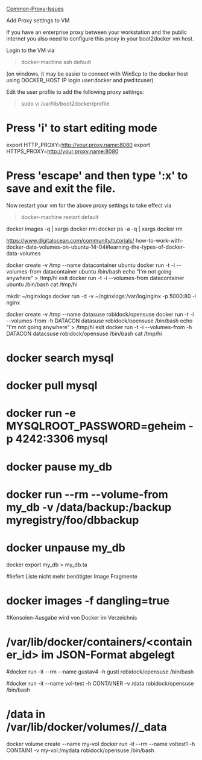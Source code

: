 [Common-Proxy-Issues ](https://github.com/docker/kitematic/wiki/Common-Proxy-Issues-&-Fixes)

Add Proxy settings to VM

If you have an enterprise proxy between your workstation and the public internet you also need to configure
this proxy in your boot2docker vm host.

Login to the VM via 
> docker-machine ssh default

(on windows, it may be easier to connect 
with WinScp to the docker host using DOCKER_HOST IP login user:docker and pwd:tcuser)

Edit the user profile to add the following proxy settings:

> sudo vi /var/lib/boot2docker/profile
 # Press 'i' to start editing mode
 export HTTP_PROXY=http://your.proxy.name:8080
 export HTTPS_PROXY=http://your.proxy.name:8080
 # Press 'escape' and then type ':x' to save and exit the file. 

Now restart your vm for the above proxy settings to take effect via
> docker-machine restart default



docker  images  -q  | xargs docker  rmi
docker ps -a -q  | xargs docker rm

https://www.digitalocean.com/community/tutorials/
 how-to-work-with-docker-data-volumes-on-ubuntu-14-04#learning-the-types-of-docker-data-volumes
 
docker create -v /tmp --name datacontainer ubuntu
docker run -t -i --volumes-from datacontainer ubuntu /bin/bash
echo "I'm not going anywhere" > /tmp/hi
exit
docker run -t -i --volumes-from datacontainer ubuntu /bin/bash
cat /tmp/hi

mkdir ~/nginxlogs
docker run -d -v ~/nginxlogs:/var/log/nginx -p 5000:80 -i nginx


docker create -v /tmp --name datasuse robidock/opensuse 
docker run -t -i --volumes-from -h DATACON datasuse robidock/opensuse   /bin/bash
echo "I'm not going anywhere" > /tmp/hi
exit
docker run -t -i --volumes-from -h DATACON datacsuse robidock/opensuse  /bin/bash
cat /tmp/hi


# docker search mysql
# docker pull mysql
# docker run -e MYSQLROOT_PASSWORD=geheim -p 4242:3306 mysql

# docker pause my_db
# docker run --rm --volume-from my_db  -v /data/backup:/backup  myregistry/foo/dbbackup
# docker unpause my_db

docker export my_db  > my_db.ta


#liefert Liste nicht mehr benötigter Image Fragmente
# docker images -f dangling=true 

#Konsolen-Ausgabe wird von Docker im Verzeichnis 
# /var/lib/docker/containers/<container_id> im JSON-Format abgelegt

#docker run -it --rm --name gustav4 -h gusti robidock/opensuse  /bin/bash

#docker run -it --name vol-test -h CONTAINER -v /data robidock/opensuse  /bin/bash
#  /data  in /var/lib/docker/volumes/<VOLUME>/_data

docker volume create  --name my-vol
docker run -it --rm --name voltest1 -h CONTAIN1 -v my-vol:/mydata robidock/opensuse /bin/bash

